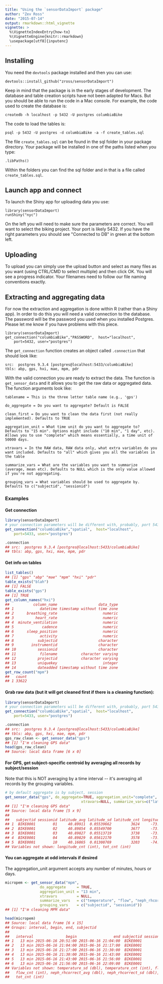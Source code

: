 ```yaml
---
title: "Using the `sensorDataImport` package"
author: "Zev Ross"
date: "2015-07-14"
output: rmarkdown::html_vignette
vignette: >
  %\VignetteIndexEntry{how-to}
  %\VignetteEngine{knitr::rmarkdown}
  \usepackage[utf8]{inputenc}
---
```






## Installing

You need the `devtools` package installed and then you can use:

```
devtools::install_github("zross/sensorDataImport")
```

Keep in mind that the package is in the early stages of development. The database and table creation scripts have not been adapted for Macs. But you should be able to run the code in a Mac console. For example, the code used to create the database is:

```
createdb -h localhost -p 5432 -U postgres columbiaBike
```

The code to load the tables is: 

```
psql -p 5432 -U postgres -d columbiaBike -a -f create_tables.sql
```

The file `create_tables.sql` can be found in the sql folder in your package directory. Your package will be installed in one of the paths listed when you type:

```
.libPaths()
```

Within the folders you can find the sql folder and in that is a file called `create_tables.sql`. 

## Launch app and connect

To launch the Shiny app for uploading data you use:

```
library(sensorDataImport)
runShiny("nyc")
```

On the left you will need to make sure the parameters are correct. You will want to select the biking project. Your port is likely 5432. If you have the right parameters you should see "Connected to DB" in green at the bottom left.

## Uploading

To upload you can simply use the upload button and select as many files as you want (using CTRL/CMD to select multiple) and then click OK. You will see a progress indicator. Your filenames need to follow our file naming conventions exactly.

## Extracting and aggregating data

For now the extraction and aggregation is done within R (rather than a Shiny app). In order to do this you will need a valid connection to the database. The password will be the password you used when you installed Postgres. Please let me know if you have problems with this piece.

```
library(sensorDataImport)
get_connection("columbiaBike","PASSWORD",  host="localhost",
    port=5432, user="postgres")
```

The `get_connection` function creates an object called `.connection` that should look like:

```
src:  postgres 9.3.4 [postgres@localhost:5433/columbiaBike]
tbls: abp, gps, hxi, mae, mpm, pdr
```

With the valid connection you are ready to extract the data. The function is `get_sensor_data` and it allows you to get the raw data or aggregated data. The function arguments look like:

```
tablename = This is the three letter table name (e.g., 'gps')

do_aggregate = Do you want to aggregate? Default is FALSE

clean_first = Do you want to clean the data first (not really implemented). Defaults to TRUE

aggregation_unit = What time unit do you want to aggregate to? Defaults to "15 min". Options might include ("10 min", "1 day", etc). Allows you to use "complete" which means essentially, a time unit of 50000 days.

xtravars = In the RAW data, RAW data only, what extra variables do you want included. Defaults to "all" which gives you all the variables in the table

summarize_vars = What are the variables you want to summarize (average, mean etc). Defaults to NULL which is the only value allowed if you're not aggregating. 

grouping_vars = What variables should be used to aggregate by. Defaults to c("subjectid", "sessionid")
```

### Examples


#### Get connection


```r
library(sensorDataImport)
# your connection parameters will be different with, probably, port 5432
get_connection("columbiaBike","spatial",  host="localhost",
    port=5433, user="postgres")

.connection
## src:  postgres 9.3.4 [postgres@localhost:5433/columbiaBike]
## tbls: abp, gps, hxi, mae, mpm, pdr
```


#### Get info on tables


```r
list_tables()
## [1] "gps" "abp" "mae" "mpm" "hxi" "pdr"
table_exists("blah")
## [1] FALSE
table_exists("gps")
## [1] TRUE
get_column_names("hxi")
##           column_name                   data_type
## 1            datetime timestamp without time zone
## 2      breathing_rate                     numeric
## 3          heart_rate                     numeric
## 4  minute_ventilation                     numeric
## 5             cadence                     numeric
## 6      sleep_position                     numeric
## 7            activity                     numeric
## 8           subjectid                   character
## 9        instrumentid                   character
## 10          sessionid                   character
## 11           filename           character varying
## 12          projectid           character varying
## 13          uniquekey                     integer
## 14          dateadded timestamp without time zone
get_row_count("mpm")
##   count
## 1 33622
```


#### Grab raw data (but it will get cleaned first if there is a cleaning function):


```r
library(sensorDataImport)
# your connection parameters will be different with, probably, port 5432
get_connection("columbiaBike","spatial",  host="localhost",
    port=5433, user="postgres")

.connection
## src:  postgres 9.3.4 [postgres@localhost:5433/columbiaBike]
## tbls: abp, gps, hxi, mae, mpm, pdr
gps_raw_clean <- get_sensor_data("gps")
## [1] "I'm cleaning GPS data"
head(gps_raw_clean) 
## Source: local data frame [6 x 0]
```



#### For GPS, get subject-specific centroid by averaging all records by subject/session

Note that this is NOT averaging by a time interval -- it's averaging all records by the grouping variables.



```r
# by default aggregate is by subject, session
get_sensor_data("gps", do_aggregate=TRUE, aggregation_unit="complete",
                                   xtravars=NULL, summarize_vars=c("latitude", "longitude"))
## [1] "I'm cleaning GPS data"
## Source: local data frame [5 x 9]
## 
##   subjectid sessionid latitude_avg latitude_sd latitude_cnt longitude_avg longitude_sd
## 1  BIKE0001        01     40.89911  0.05539662         3624     -73.93822   0.01585117
## 2  BIKE0001        02     40.89854  0.05549700         3677     -73.93870   0.01617592
## 3  BIKE0001        03     40.89827  0.05513719         3738     -73.93871   0.01603509
## 4  BIKE0001        04     40.89829  0.05612170         3578     -73.93851   0.01613981
## 5  BIKE0001        10     40.16865  0.01308769         3203     -74.02161   0.00512813
## Variables not shown: longitude_cnt (int), tot_cnt (int)
```


#### You can aggregate at odd intervals if desired

The aggregation_unit argument accepts any number of minutes, hours or days.



```r
micropem <- get_sensor_data("mpm",
                do_aggregate     = TRUE,
                aggregation_unit = "13 min",
                xtravars         = NULL,
                summarize_vars   = c("temperature", "flow", "neph_rhcorrect"),
                grouping_vars    = c("subjectid", "sessionid"))
## [1] "I'm cleaning MPM data"

head(micropem)
## Source: local data frame [6 x 15]
## Groups: interval, begin, end, subjectid
## 
##   interval               begin                 end subjectid sessionid temperature_avg
## 1   13 min 2015-06-16 20:51:00 2015-06-16 21:04:00  BIKE0001         1        27.07000
## 2   13 min 2015-06-16 21:04:00 2015-06-16 21:17:00  BIKE0001         1        27.26923
## 3   13 min 2015-06-16 21:17:00 2015-06-16 21:30:00  BIKE0001         1        27.27692
## 4   13 min 2015-06-16 21:30:00 2015-06-16 21:43:00  BIKE0001         1        27.23846
## 5   13 min 2015-06-16 21:43:00 2015-06-16 21:56:00  BIKE0001         1        27.13846
## 6   13 min 2015-06-16 21:56:00 2015-06-16 22:09:00  BIKE0001         1        27.10000
## Variables not shown: temperature_sd (dbl), temperature_cnt (int), flow_avg (dbl), flow_sd (dbl),
##   flow_cnt (int), neph_rhcorrect_avg (dbl), neph_rhcorrect_sd (dbl), neph_rhcorrect_cnt (int),
##   tot_cnt (int)
```













